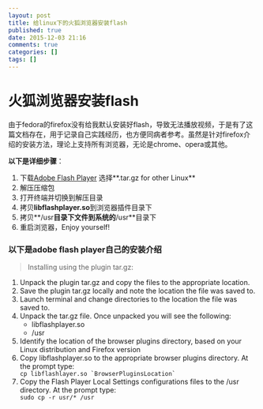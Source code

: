 ```yaml
---
layout: post
title: 给linux下的火狐浏览器安装flash
published: true
date: 2015-12-03 21:16
comments: true
categories: []
tags: []
---
```

# 火狐浏览器安装flash

由于fedora的firefox没有给我默认安装好flash，导致无法播放视频，于是有了这篇文档存在，用于记录自己实践经历，也方便同病者参考。虽然是针对firefox介绍的安装方法，理论上支持所有浏览器，无论是chrome、opera或其他。

**以下是详细步骤**：

1. 下载[Adobe Flash Player](https://get.adobe.com/flashplayer) 选择**.tar.gz for other Linux**
2. 解压压缩包
3. 打开终端并切换到解压目录
4. 拷贝**libflashplayer.so**到浏览器插件目录下
5. 拷贝**/usr**目录下文件到系统的**/usr**目录下
6. 重启浏览器，Enjoy yourself!

### 以下是adobe flash player自己的安装介绍

> Installing using the plugin tar.gz:
  <ol>
    <li>Unpack the plugin tar.gz and copy the files to the appropriate location.  </li>
    <li>Save the plugin tar.gz locally and note the location the file was saved to.</li>
    <li>Launch terminal and change directories to the location the file was saved to.
    <li>Unpack the tar.gz file.  Once unpacked you will see the following:
      <ul>
        <li>libflashplayer.so</li>
        <li>/usr</li>
      </ul>
    <li>Identify the location of the browser plugins directory, based on your Linux distribution and Firefox version
    <li>Copy libflashplayer.so to the appropriate browser plugins directory.  At the prompt type:</li>
      <code>cp libflashlayer.so `BrowserPluginsLocation`</code>
    <li>Copy the Flash Player Local Settings configurations files to the /usr directory.  At the prompt type:</li>
      <code>sudo cp -r usr/* /usr</code>
  </ol>
